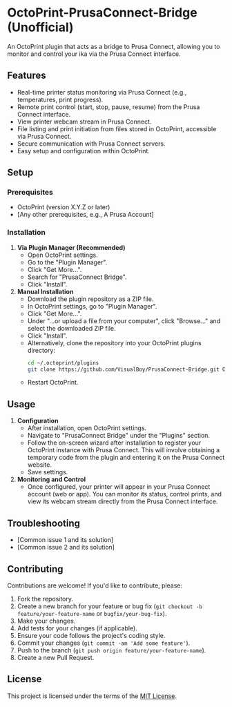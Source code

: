 # OctoPrint-PrusaConnect-Bridge (Unofficial)

An OctoPrint plugin that acts as a bridge to Prusa Connect, allowing you to monitor and control your ika via the Prusa Connect interface.

## Features

*   Real-time printer status monitoring via Prusa Connect (e.g., temperatures, print progress).
*   Remote print control (start, stop, pause, resume) from the Prusa Connect interface.
*   View printer webcam stream in Prusa Connect.
*   File listing and print initiation from files stored in OctoPrint, accessible via Prusa Connect.
*   Secure communication with Prusa Connect servers.
*   Easy setup and configuration within OctoPrint.

## Setup

### Prerequisites

*   OctoPrint (version X.Y.Z or later)
*   [Any other prerequisites, e.g., A Prusa Account]

### Installation

1.  **Via Plugin Manager (Recommended)**
    *   Open OctoPrint settings.
    *   Go to the "Plugin Manager".
    *   Click "Get More...".
    *   Search for "PrusaConnect Bridge".
    *   Click "Install".
2.  **Manual Installation**
    *   Download the plugin repository as a ZIP file.
    *   In OctoPrint settings, go to "Plugin Manager".
    *   Click "Get More...".
    *   Under "...or upload a file from your computer", click "Browse..." and select the downloaded ZIP file.
    *   Click "Install".
    *   Alternatively, clone the repository into your OctoPrint plugins directory:
        ```bash
        cd ~/.octoprint/plugins
        git clone https://github.com/VisualBoy/PrusaConnect-Bridge.git OctoPrint-PrusaConnect-Bridge
        ```
    *   Restart OctoPrint.

## Usage

1.  **Configuration**
    *   After installation, open OctoPrint settings.
    *   Navigate to "PrusaConnect Bridge" under the "Plugins" section.
    *   Follow the on-screen wizard after installation to register your OctoPrint instance with Prusa Connect. This will involve obtaining a temporary code from the plugin and entering it on the Prusa Connect website.
    *   Save settings.
2.  **Monitoring and Control**
    *   Once configured, your printer will appear in your Prusa Connect account (web or app). You can monitor its status, control prints, and view its webcam stream directly from the Prusa Connect interface.

## Troubleshooting

*   [Common issue 1 and its solution]
*   [Common issue 2 and its solution]

## Contributing

Contributions are welcome! If you'd like to contribute, please:

1.  Fork the repository.
2.  Create a new branch for your feature or bug fix (`git checkout -b feature/your-feature-name` or `bugfix/your-bug-fix`).
3.  Make your changes.
4.  Add tests for your changes (if applicable).
5.  Ensure your code follows the project's coding style.
6.  Commit your changes (`git commit -am 'Add some feature'`).
7.  Push to the branch (`git push origin feature/your-feature-name`).
8.  Create a new Pull Request.

## License

This project is licensed under the terms of the [MIT License](LICENSE).
